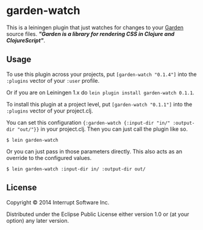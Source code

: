# garden-watch

This is a leiningen plugin that just watches for changes to your [Garden](https://github.com/noprompt/garden) source files. ***"Garden is a library for rendering CSS in Clojure and ClojureScript"***.


## Usage


To use this plugin across your projects, put `[garden-watch "0.1.4"]` into the `:plugins` vector of your `:user` profile.

Or if you are on Leiningen 1.x do `lein plugin install garden-watch 0.1.1`.

To install this plugin at a project level, put `[garden-watch "0.1.1"]` into the `:plugins` vector of your project.clj.

You can set this configuration `{:garden-watch {:input-dir "in/" :output-dir "out/"}}` in your project.clj. Then you can just call the plugin like so.

    $ lein garden-watch


Or you can just pass in those parameters directly. This also acts as an override to the configured values.

    $ lein garden-watch :input-dir in/ :output-dir out/


## License

Copyright © 2014 Interrupt Software Inc.

Distributed under the Eclipse Public License either version 1.0 or (at
your option) any later version.

